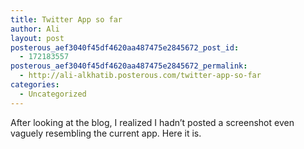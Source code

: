 ```yaml
---
title: Twitter App so far
author: Ali
layout: post
posterous_aef3040f45df4620aa487475e2845672_post_id:
  - 172183557
posterous_aef3040f45df4620aa487475e2845672_permalink:
  - http://ali-alkhatib.posterous.com/twitter-app-so-far
categories:
  - Uncategorized
---
```

<div class='p_embed p_image_embed'>
  <a href="http://ali-alkhatib.com/content/Screen_Shot_2012-12-17_at_12.2.png.scaled.1000.jpg"><imgalt="Screen_shot_2012-12-17_at_12"  src="http://ali-alkhatib.com/content/Screen_Shot_2012-12-17_at_12.2.png.scaled.1000-300x226.jpg" /></a>
</div>

After looking at the blog, I realized I hadn&#8217;t posted a screenshot even vaguely resembling the current app. Here it is.
